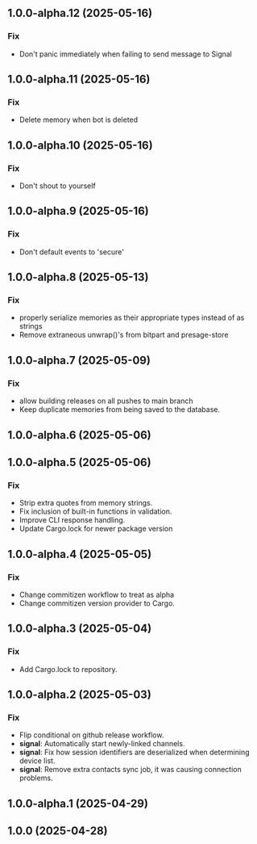 ## 1.0.0-alpha.12 (2025-05-16)

### Fix

- Don't panic immediately when failing to send message to Signal

## 1.0.0-alpha.11 (2025-05-16)

### Fix

- Delete memory when bot is deleted

## 1.0.0-alpha.10 (2025-05-16)

### Fix

- Don't shout to yourself

## 1.0.0-alpha.9 (2025-05-16)

### Fix

- Don't default events to 'secure'

## 1.0.0-alpha.8 (2025-05-13)

### Fix

- properly serialize memories as their appropriate types instead of as strings
- Remove extraneous unwrap()'s from bitpart and presage-store

## 1.0.0-alpha.7 (2025-05-09)

### Fix

- allow building releases on all pushes to main branch
- Keep duplicate memories from being saved to the database.

## 1.0.0-alpha.6 (2025-05-06)

## 1.0.0-alpha.5 (2025-05-06)

### Fix

- Strip extra quotes from memory strings.
- Fix inclusion of built-in functions in validation.
- Improve CLI response handling.
- Update Cargo.lock for newer package version

## 1.0.0-alpha.4 (2025-05-05)

### Fix

- Change commitizen workflow to treat as alpha
- Change commitizen version provider to Cargo.

## 1.0.0-alpha.3 (2025-05-04)

### Fix

- Add Cargo.lock to repository.

## 1.0.0-alpha.2 (2025-05-03)

### Fix

- Flip conditional on github release workflow.
- **signal**: Automatically start newly-linked channels.
- **signal**: Fix how session identifiers are deserialized when determining device list.
- **signal**: Remove extra contacts sync job, it was causing connection problems.

## 1.0.0-alpha.1 (2025-04-29)

## 1.0.0 (2025-04-28)
